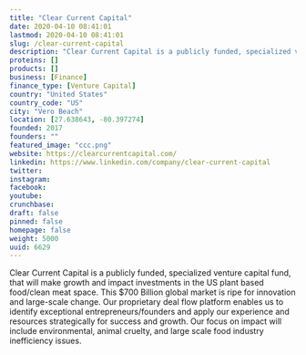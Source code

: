 ```yaml
---
title: "Clear Current Capital"
date: 2020-04-10 08:41:01
lastmod: 2020-04-10 08:41:01
slug: /clear-current-capital
description: "Clear Current Capital is a publicly funded, specialized venture capital fund, that will make growth and impact investments in the US plant based food/clean meat space. This $700 Billion global market is ripe for innovation and large-scale change. Our proprietary deal flow platform enables us to identify exceptional entrepreneurs/founders and apply our experience and resources strategically for success and growth. Our focus on impact will include environmental, animal cruelty, and large scale food industry inefficiency issues."
proteins: []
products: []
business: [Finance]
finance_type: [Venture Capital]
country: "United States"
country_code: "US"
city: "Vero Beach"
location: [27.638643, -80.397274]
founded: 2017
founders: ""
featured_image: "ccc.png"
website: https://clearcurrentcapital.com/
linkedin: https://www.linkedin.com/company/clear-current-capital
twitter: 
instagram: 
facebook: 
youtube: 
crunchbase: 
draft: false
pinned: false
homepage: false
weight: 5000
uuid: 6629
---
```

Clear Current Capital is a publicly funded, specialized venture capital fund, that will make growth and impact investments in the US plant based food/clean meat space. This $700 Billion global market is ripe for innovation and large-scale change. Our proprietary deal flow platform enables us to identify exceptional entrepreneurs/founders and apply our experience and resources strategically for success and growth. Our focus on impact will include environmental, animal cruelty, and large scale food industry inefficiency issues.
